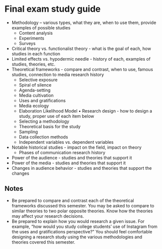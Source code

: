 # Final exam study guide
* Methodology – various types, what they are, when to use them, provide examples of possible studies
  * Content analysis
  * Experiments
  * Surveys
* Critical theory vs. functionalist theory - what is the goal of each, how studies in each function
*	Limited effects vs. hypodermic needle - history of each, examples of studies, theories, etc.
* Theoretical frameworks - compare and contrast, when to use, famous studies, connection to media research history
  * Selective exposure
  * Spiral of silence
  * Agenda-setting
  * Media cultivation
  * Uses and gratifications
  * Media ecology
  * Elaboration Likelihood Model
•	Research design - how to design a study, proper use of each item below
  * Selecting a methodology
  * Theoretical basis for the study
  * Sampling
  * Data collection methods
  * Independent variables vs. dependent variables
* Notable historical studies - impact on the field, impact on theory
  * Phases of communication research history
* Power of the audience - studies and theories that support it
* Power of the media - studies and theories that support it
* Changes in audience behavior - studies and theories that support the changes
## Notes
* Be prepared to compare and contrast each of the theoretical frameworks discussed this semester. You may be asked to compare to similar theories to two polar opposite theories. Know how the theories may affect your research decisions.
* Be prepared to explain how you would research a given issue. For example, “how would you study college students’ use of Instagram from the uses and gratifications perspective?” You should feel comfortable designing a research study using the various methodologies and theories covered this semester.
